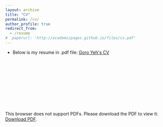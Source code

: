 ```yaml
---
layout: archive
title: "CV"
permalink: /cv/
author_profile: true
redirect_from:
  - /resume
#  paperurl: 'http://academicpages.github.io/files/cv.pdf'  
---
```


* Below is my resume in .pdf file:
[Goro Yeh's CV](https://drive.google.com/file/d/16i8rDfJfiSHm-eBh8rU1uK4P0nkywc1O/view?usp=sharing)


<!-- ![](http://goroyeh56.github.io/images/CV01.jpg)
![](http://goroyeh56.github.io/images/CV02.jpg) -->
<!-- Google Drive -->


<!-- {% comment %} -->
<!-- <embed src="http://goroyeh56.github.io/files/Goro_CV_medium_general.pdf" /> -->
<object data="https://drive.google.com/file/d/18Jp9lQVMSj2VNzi6WRnHwBzhAKv25aID/view?usp=sharing" type="application/pdf" width="700px" height="700px">
    <embed src="https://drive.google.com/file/d/18Jp9lQVMSj2VNzi6WRnHwBzhAKv25aID/view?usp=sharing">
        <p>This browser does not support PDFs. Please download the PDF to view it: <a href="https://drive.google.com/file/d/18Jp9lQVMSj2VNzi6WRnHwBzhAKv25aID/view?usp=sharing">Download PDF</a>.</p>
    </embed>
</object>

<!-- {% include base_path %} -->
<!-- 
Education
======
* B.S. in IPE, National Tsing Hua University, 2012
* M.S. in Jekyll, GitHub University, 2014
* Ph.D in Version Control Theory, GitHub University, 2018 (expected)

Work experience
======
* Summer 2015: Research Assistant
  * Github University
  * Duties included: Tagging issues
  * Supervisor: Professor Git

* Fall 2015: Research Assistant
  * Github University
  * Duties included: Merging pull requests
  * Supervisor: Professor Hub
  
Skills
======
* Skill 1
* Skill 2
  * Sub-skill 2.1
  * Sub-skill 2.2
  * Sub-skill 2.3
* Skill 3

Publications
======
  <ul>{% for post in site.publications %}
    {% include archive-single-cv.html %}
  {% endfor %}</ul>
  
Talks
======
  <ul>{% for post in site.talks %}
    {% include archive-single-talk-cv.html %}
  {% endfor %}</ul>
  
Teaching
======
  <ul>{% for post in site.teaching %}
    {% include archive-single-cv.html %}
  {% endfor %}</ul>
  
Service and leadership
======
* Currently signed in to 43 different slack teams
 -->
 <!-- {% endcomment %} -->